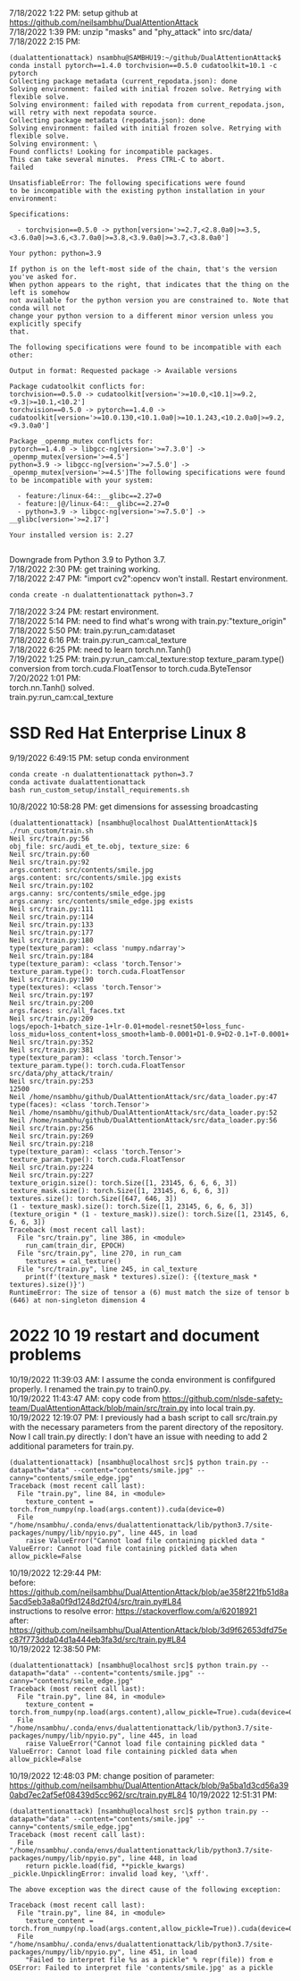 7/18/2022 1:22 PM: setup github at https://github.com/neilsambhu/DualAttentionAttack  
7/18/2022 1:39 PM: unzip "masks" and "phy_attack" into src/data/  
7/18/2022 2:15 PM: 
```
(dualattentionattack) nsambhu@SAMBHU19:~/github/DualAttentionAttack$ conda install pytorch==1.4.0 torchvision==0.5.0 cudatoolkit=10.1 -c pytorch
Collecting package metadata (current_repodata.json): done
Solving environment: failed with initial frozen solve. Retrying with flexible solve.
Solving environment: failed with repodata from current_repodata.json, will retry with next repodata source.
Collecting package metadata (repodata.json): done
Solving environment: failed with initial frozen solve. Retrying with flexible solve.
Solving environment: \ 
Found conflicts! Looking for incompatible packages.
This can take several minutes.  Press CTRL-C to abort.
failed                                                                          

UnsatisfiableError: The following specifications were found
to be incompatible with the existing python installation in your environment:

Specifications:

  - torchvision==0.5.0 -> python[version='>=2.7,<2.8.0a0|>=3.5,<3.6.0a0|>=3.6,<3.7.0a0|>=3.8,<3.9.0a0|>=3.7,<3.8.0a0']

Your python: python=3.9

If python is on the left-most side of the chain, that's the version you've asked for.
When python appears to the right, that indicates that the thing on the left is somehow
not available for the python version you are constrained to. Note that conda will not
change your python version to a different minor version unless you explicitly specify
that.

The following specifications were found to be incompatible with each other:

Output in format: Requested package -> Available versions

Package cudatoolkit conflicts for:
torchvision==0.5.0 -> cudatoolkit[version='>=10.0,<10.1|>=9.2,<9.3|>=10.1,<10.2']
torchvision==0.5.0 -> pytorch==1.4.0 -> cudatoolkit[version='>=10.0.130,<10.1.0a0|>=10.1.243,<10.2.0a0|>=9.2,<9.3.0a0']

Package _openmp_mutex conflicts for:
pytorch==1.4.0 -> libgcc-ng[version='>=7.3.0'] -> _openmp_mutex[version='>=4.5']
python=3.9 -> libgcc-ng[version='>=7.5.0'] -> _openmp_mutex[version='>=4.5']The following specifications were found to be incompatible with your system:

  - feature:/linux-64::__glibc==2.27=0
  - feature:|@/linux-64::__glibc==2.27=0
  - python=3.9 -> libgcc-ng[version='>=7.5.0'] -> __glibc[version='>=2.17']

Your installed version is: 2.27


```
Downgrade from Python 3.9 to Python 3.7.  
7/18/2022 2:30 PM: get training working.  
7/18/2022 2:47 PM: "import cv2":opencv won't install. Restart environment.
```
conda create -n dualattentionattack python=3.7
```
7/18/2022 3:24 PM: restart environment.  
7/18/2022 5:14 PM: need to find what's wrong with train.py:"texture_origin"  
7/18/2022 5:50 PM: train.py:run_cam:dataset  
7/18/2022 6:16 PM: train.py:run_cam:cal_texture  
7/18/2022 6:25 PM: need to learn torch.nn.Tanh()  
7/19/2022 1:25 PM: train.py:run_cam:cal_texture:stop texture_param.type() conversion 
from torch.cuda.FloatTensor to torch.cuda.ByteTensor  
7/20/2022 1:01 PM:  
torch.nn.Tanh() solved.  
train.py:run_cam:cal_texture  
# SSD Red Hat Enterprise Linux 8
9/19/2022 6:49:15 PM: setup conda environment
```
conda create -n dualattentionattack python=3.7
conda activate dualattentionattack
bash run_custom_setup/install_requirements.sh
```
10/8/2022 10:58:28 PM: get dimensions for assessing broadcasting
```
(dualattentionattack) [nsambhu@localhost DualAttentionAttack]$ ./run_custom/train.sh
Neil src/train.py:56
obj_file: src/audi_et_te.obj, texture_size: 6
Neil src/train.py:60
Neil src/train.py:92
args.content: src/contents/smile.jpg
args.content: src/contents/smile.jpg exists
Neil src/train.py:102
args.canny: src/contents/smile_edge.jpg
args.canny: src/contents/smile_edge.jpg exists
Neil src/train.py:111
Neil src/train.py:114
Neil src/train.py:133
Neil src/train.py:177
Neil src/train.py:180
type(texture_param): <class 'numpy.ndarray'>
Neil src/train.py:184
type(texture_param): <class 'torch.Tensor'>
texture_param.type(): torch.cuda.FloatTensor
Neil src/train.py:190
type(textures): <class 'torch.Tensor'>
Neil src/train.py:197
Neil src/train.py:200
args.faces: src/all_faces.txt
Neil src/train.py:209
logs/epoch-1+batch_size-1+lr-0.01+model-resnet50+loss_func-loss_midu+loss_content+loss_smooth+lamb-0.0001+D1-0.9+D2-0.1+T-0.0001+
Neil src/train.py:352
Neil src/train.py:381
type(texture_param): <class 'torch.Tensor'>
texture_param.type(): torch.cuda.FloatTensor
src/data/phy_attack/train/
Neil src/train.py:253
12500
Neil /home/nsambhu/github/DualAttentionAttack/src/data_loader.py:47
type(faces): <class 'torch.Tensor'>
Neil /home/nsambhu/github/DualAttentionAttack/src/data_loader.py:52
Neil /home/nsambhu/github/DualAttentionAttack/src/data_loader.py:56
Neil src/train.py:256
Neil src/train.py:269
Neil src/train.py:218
type(texture_param): <class 'torch.Tensor'>
texture_param.type(): torch.cuda.FloatTensor
Neil src/train.py:224
Neil src/train.py:227
texture_origin.size(): torch.Size([1, 23145, 6, 6, 6, 3])
texture_mask.size(): torch.Size([1, 23145, 6, 6, 6, 3])
textures.size(): torch.Size([647, 646, 3])
(1 - texture_mask).size(): torch.Size([1, 23145, 6, 6, 6, 3])
(texture_origin * (1 - texture_mask)).size(): torch.Size([1, 23145, 6, 6, 6, 3])
Traceback (most recent call last):
  File "src/train.py", line 386, in <module>
    run_cam(train_dir, EPOCH)
  File "src/train.py", line 270, in run_cam
    textures = cal_texture()
  File "src/train.py", line 245, in cal_texture
    print(f'(texture_mask * textures).size(): {(texture_mask * textures).size()}')
RuntimeError: The size of tensor a (6) must match the size of tensor b (646) at non-singleton dimension 4
```
# 2022 10 19 restart and document problems
10/19/2022 11:39:03 AM: I assume the conda environment is confifgured properly. I renamed the train.py to train0.py.  
10/19/2022 11:43:47 AM: copy code from https://github.com/nlsde-safety-team/DualAttentionAttack/blob/main/src/train.py into local train.py.  
10/19/2022 12:19:07 PM: I previously had a bash script to call src/train.py with the necessary parameters from the parent directory of the repository. Now I call train.py directly: I don't have an issue with needing to add 2 additional parameters for train.py.  
```
(dualattentionattack) [nsambhu@localhost src]$ python train.py --datapath="data" --content="contents/smile.jpg" --canny="contents/smile_edge.jpg"
Traceback (most recent call last):
  File "train.py", line 84, in <module>
    texture_content = torch.from_numpy(np.load(args.content)).cuda(device=0)
  File "/home/nsambhu/.conda/envs/dualattentionattack/lib/python3.7/site-packages/numpy/lib/npyio.py", line 445, in load
    raise ValueError("Cannot load file containing pickled data "
ValueError: Cannot load file containing pickled data when allow_pickle=False
```
10/19/2022 12:29:44 PM:  
before: https://github.com/neilsambhu/DualAttentionAttack/blob/ae358f221fb51d8a5acd5eb3a8a0f9d1248d2f04/src/train.py#L84  
instructions to resolve error: https://stackoverflow.com/a/62018921  
after: https://github.com/neilsambhu/DualAttentionAttack/blob/3d9f62653dfd75ec87f773dda04d1a444eb3fa3d/src/train.py#L84  
10/19/2022 12:38:50 PM:  
```
(dualattentionattack) [nsambhu@localhost src]$ python train.py --datapath="data" --content="contents/smile.jpg" --canny="contents/smile_edge.jpg"
Traceback (most recent call last):
  File "train.py", line 84, in <module>
    texture_content = torch.from_numpy(np.load(args.content),allow_pickle=True).cuda(device=0)
  File "/home/nsambhu/.conda/envs/dualattentionattack/lib/python3.7/site-packages/numpy/lib/npyio.py", line 445, in load
    raise ValueError("Cannot load file containing pickled data "
ValueError: Cannot load file containing pickled data when allow_pickle=False
```
10/19/2022 12:48:03 PM: change position of parameter: https://github.com/neilsambhu/DualAttentionAttack/blob/9a5ba1d3cd56a390abd7ec2af5ef08439d5cc962/src/train.py#L84
10/19/2022 12:51:31 PM: 
```
(dualattentionattack) [nsambhu@localhost src]$ python train.py --datapath="data" --content="contents/smile.jpg" --canny="contents/smile_edge.jpg"
Traceback (most recent call last):
  File "/home/nsambhu/.conda/envs/dualattentionattack/lib/python3.7/site-packages/numpy/lib/npyio.py", line 448, in load
    return pickle.load(fid, **pickle_kwargs)
_pickle.UnpicklingError: invalid load key, '\xff'.

The above exception was the direct cause of the following exception:

Traceback (most recent call last):
  File "train.py", line 84, in <module>
    texture_content = torch.from_numpy(np.load(args.content,allow_pickle=True)).cuda(device=0)
  File "/home/nsambhu/.conda/envs/dualattentionattack/lib/python3.7/site-packages/numpy/lib/npyio.py", line 451, in load
    "Failed to interpret file %s as a pickle" % repr(file)) from e
OSError: Failed to interpret file 'contents/smile.jpg' as a pickle
```
